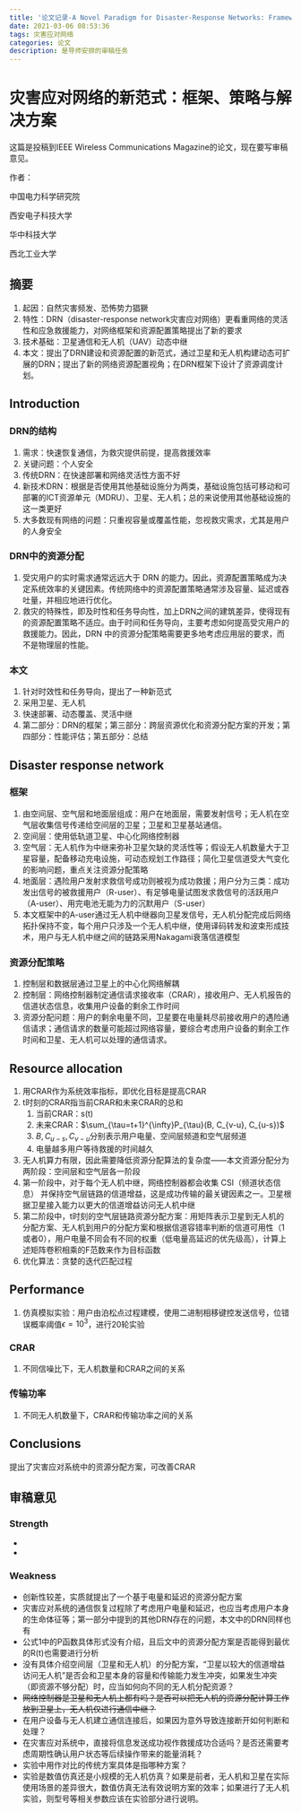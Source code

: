 ```yaml
---
title: '论文记录-A Novel Paradigm for Disaster-Response Networks: Framework, Strategy and Solution'
date: 2021-03-06 08:53:36
tags: 灾害应对网络
categories: 论文
description: 是导师安排的审稿任务
---
```


# 灾害应对网络的新范式：框架、策略与解决方案

这篇是投稿到IEEE Wireless Communications Magazine的论文，现在要写审稿意见。

作者：

中国电力科学研究院

西安电子科技大学

华中科技大学

西北工业大学

## 摘要

1. 起因：自然灾害频发、恐怖势力猖獗
2. 特性：DRN（disaster-response network灾害应对网络）更看重网络的灵活性和应急救援能力，对网络框架和资源配置策略提出了新的要求
3. 技术基础：卫星通信和无人机（UAV）动态中继
4. 本文：提出了DRN建设和资源配置的新范式，通过卫星和无人机构建动态可扩展的DRN；提出了新的网络资源配置视角；在DRN框架下设计了资源调度计划。

## Introduction

### DRN的结构

1. 需求：快速恢复通信，为救灾提供前提，提高救援效率
2. 关键问题：个人安全
3. 传统DRN：在快速部署和网络灵活性方面不好
4. 新技术DRN：根据是否使用其他基础设施分为两类，基础设施包括可移动和可部署的ICT资源单元（MDRU）、卫星、无人机；总的来说使用其他基础设施的这一类更好
5. 大多数现有网络的问题：只重视容量或覆盖性能，忽视救灾需求，尤其是用户的人身安全

### DRN中的资源分配

1. 受灾用户的实时需求通常远远大于 DRN 的能力。因此，资源配置策略成为决定系统效率的关键因素。传统网络中的资源配置策略通常涉及容量、延迟或吞吐量，并相应地进行优化。
2. 救灾的特殊性，即及时性和任务导向性，加上DRN之间的建筑差异，使得现有的资源配置策略不适应。由于时间和任务导向，主要考虑如何提高受灾用户的救援能力。因此，DRN 中的资源分配策略需要更多地考虑应用层的要求，而不是物理层的性能。

### 本文

1. 针对时效性和任务导向，提出了一种新范式
2. 采用卫星、无人机
3. 快速部署、动态覆盖、灵活中继
4. 第二部分：DRN的框架；第三部分：跨层资源优化和资源分配方案的开发；第四部分：性能评估；第五部分：总结

## Disaster response network

### 框架

1. 由空间层、空气层和地面层组成：用户在地面层，需要发射信号；无人机在空气层收集信号传递给空间层的卫星；卫星和卫星基站通信。
2. 空间层：使用低轨道卫星、中心化网络控制器
3. 空气层：无人机作为中继来弥补卫星欠缺的灵活性等；假设无人机数量大于卫星容量，配备移动充电设施，可动态规划工作路径；简化卫星信道受大气变化的影响问题，重点关注资源分配策略
4. 地面层：遇险用户发射求救信号成功则被视为成功救援；用户分为三类：成功发出信号的被救援用户（R-user）、有足够电量试图发求救信号的活跃用户（A-user）、用完电池无能为力的沉默用户（S-user）
5. 本文框架中的A-user通过无人机中继器向卫星发信号，无人机分配完成后网络拓扑保持不变，每个用户只涉及一个无人机中继，使用译码转发和波束形成技术，用户与无人机中继之间的链路采用Nakagami衰落信道模型

### 资源分配策略

1. 控制层和数据层通过卫星上的中心化网络解耦
2. 控制层：网络控制器制定通信请求接收率（CRAR），接收用户、无人机报告的信道状态信息，收集用户设备的剩余工作时间
3. 资源分配问题：用户的剩余电量不同，卫星要在电量耗尽前接收用户的遇险通信请求；通信请求的数量可能超过网络容量，要综合考虑用户设备的剩余工作时间和卫星、无人机可以处理的通信请求。

## Resource allocation

1. 用CRAR作为系统效率指标，即优化目标是提高CRAR
2. t时刻的CRAR指当前CRAR和未来CRAR的总和
   1. 当前CRAR：s(t)
   2. 未来CRAR：$\sum_{\tau=t+1}^{\infty}P_{\tau}(B, C_{v-u}, C_{u-s})$
   3. $B, C_{u-s},C_{v-u}$分别表示用户电量、空间层频道和空气层频道
   4. 电量越多用户等待救援的时间越久
3. 无人机算力有限，因此需要降低资源分配算法的复杂度——本文资源分配分为两阶段：空间层和空气层各一阶段
4. 第一阶段中，对于每个无人机中继，网络控制器都会收集 CSI（频道状态信息） 并保持空气层链路的信道增益，这是成功传输的最关键因素之一。卫星根据卫星接入能力以更大的信道增益访问无人机中继
5. 第二阶段中，t时刻的空气层链路资源分配方案：用矩阵表示卫星到无人机的分配方案、无人机到用户的分配方案和根据信道容错率判断的信道可用性（1或者0），用户电量不同会有不同的权重（低电量高延迟的优先级高），计算上述矩阵卷积相乘的F范数来作为目标函数
6. 优化算法：贪婪的迭代匹配过程

## Performance

1. 仿真模拟实验：用户由泊松点过程建模，使用二进制相移键控发送信号，位错误概率阈值$\epsilon=10^3$，进行20轮实验

### CRAR

1. 不同信噪比下，无人机数量和CRAR之间的关系

### 传输功率

1. 不同无人机数量下，CRAR和传输功率之间的关系

## Conclusions

提出了灾害应对系统中的资源分配方案，可改善CRAR

## 审稿意见

### Strength

+ 

+ 

### Weakness

- 创新性较差，实质就提出了一个基于电量和延迟的资源分配方案
- 灾害应对系统的通信恢复过程除了考虑用户电量和延迟，也应当考虑用户本身的生命体征等；第一部分中提到的其他DRN存在的问题，本文中的DRN同样也有
- 公式1中的P函数具体形式没有介绍，且后文中的资源分配方案是否能得到最优的R(t)也需要进行分析
- 没有具体介绍空间层（卫星和无人机）的分配方案，“卫星以较大的信道增益访问无人机”是否会和卫星本身的容量和传输能力发生冲突，如果发生冲突（即资源不够分配）时，应当如何向不同的无人机分配资源？
- ~~网络控制器是卫星和无人机上都有吗？是否可以把无人机的资源分配计算工作放到卫星上，无人机仅进行通信中继？~~
- 在用户设备与无人机建立通信连接后，如果因为意外导致连接断开如何判断和处理？
- 在灾害应对系统中，直接将信息发送成功视作救援成功合适吗？是否还需要考虑周期性确认用户状态等后续操作带来的能量消耗？
- 实验中用作对比的传统方案具体是指哪种方案？
- 实验是数值仿真还是小规模的无人机仿真？如果是前者，无人机和卫星在实际使用场景的差异很大，数值仿真无法有效说明方案的效率；如果进行了无人机实验，则型号等相关参数应该在实验部分进行说明。